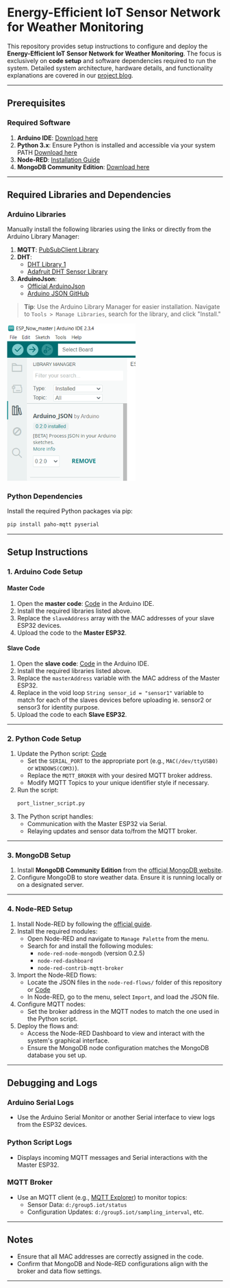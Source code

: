 # Energy-Efficient IoT Sensor Network for Weather Monitoring

This repository provides setup instructions to configure and deploy the **Energy-Efficient IoT Sensor Network for Weather Monitoring**. The focus is exclusively on **code setup** and software dependencies required to run the system. Detailed system architecture, hardware details, and functionality explanations are covered in our [project blog](http://iotbmproject.netlify.app/).

---

## Prerequisites

### Required Software
1. **Arduino IDE**: [Download here](https://www.arduino.cc/en/software)  
2. **Python 3.x**: Ensure Python is installed and accessible via your system PATH [Download here](https://www.python.org/downloads/) 
3. **Node-RED**: [Installation Guide](https://nodered.org/docs/getting-started/)  
4. **MongoDB Community Edition**: [Download here](https://www.mongodb.com/try/download/community)

---

## Required Libraries and Dependencies

### Arduino Libraries
Manually install the following libraries using the links or directly from the Arduino Library Manager:
1. **MQTT**: [PubSubClient Library](https://pubsubclient.knolleary.net/)  
2. **DHT**:
   - [DHT Library 1](https://github.com/dhrubasaha08/DHT11)  
   - [Adafruit DHT Sensor Library](https://github.com/adafruit/DHT-sensor-library)  
3. **ArduinoJson**:
   - [Official ArduinoJson](https://arduinojson.org/?utm_source=meta&utm_medium=library.properties)  
   - [Arduino JSON GitHub](https://github.com/arduino-libraries/Arduino_JSON)

> **Tip**: Use the Arduino Library Manager for easier installation. Navigate to `Tools > Manage Libraries`, search for the library, and click "Install."
<img src="images/arduino_library.png" width="300" />

### Python Dependencies
Install the required Python packages via pip:
```bash
pip install paho-mqtt pyserial
```

---

## Setup Instructions

### 1. Arduino Code Setup
#### Master Code
1. Open the **master code**: [Code](src/ESP_Now_master/ESP_Now_master.ino) in the Arduino IDE.
2. Install the required libraries listed above.
3. Replace the `slaveAddress` array with the MAC addresses of your slave ESP32 devices.
4. Upload the code to the **Master ESP32**.

#### Slave Code
1. Open the **slave code**: [Code](src/ESP_Now_slave/ESP_Now_slave.ino) in the Arduino IDE.
2. Install the required libraries listed above.
3. Replace the `masterAddress` variable with the MAC address of the Master ESP32.
4. Replace in the void loop `String sensor_id = "sensor1"` variable to match for each of the slaves devices before uploading ie. sensor2 or sensor3 for identity purpose.
5. Upload the code to each **Slave ESP32**.

---

### 2. Python Code Setup
1. Update the Python script: [Code](src/port_listner_script.py)
   - Set the `SERIAL_PORT` to the appropriate port (e.g., `MAC(/dev/ttyUSB0)` or `WINDOWS(COM3)`).
   - Replace the `MQTT_BROKER` with your desired MQTT broker address.
   - Modify MQTT Topics to your unique identifier style if necessary.
2. Run the script:
   ```bash
   port_listner_script.py
   ```
3. The Python script handles:
   - Communication with the Master ESP32 via Serial.
   - Relaying updates and sensor data to/from the MQTT broker.

---

### 3. MongoDB Setup
1. Install **MongoDB Community Edition** from the [official MongoDB website](https://www.mongodb.com/try/download/community).
2. Configure MongoDB to store weather data. Ensure it is running locally or on a designated server.

---

### 4. Node-RED Setup

1. Install Node-RED by following the [official guide](https://nodered.org/docs/getting-started/).
2. Install the required modules:
   - Open Node-RED and navigate to `Manage Palette` from the menu.
   - Search for and install the following modules:
     - `node-red-node-mongodb` (version 0.2.5)
     - `node-red-dashboard`
     - `node-red-contrib-mqtt-broker`
3. Import the Node-RED flows:
   - Locate the JSON files in the `node-red-flows/` folder of this repository or [Code](node-red-flows/main.json)
   - In Node-RED, go to the menu, select `Import`, and load the JSON file.
4. Configure MQTT nodes:
   - Set the broker address in the MQTT nodes to match the one used in the Python script.
5. Deploy the flows and:
   - Access the Node-RED Dashboard to view and interact with the system's graphical interface.
   - Ensure the MongoDB node configuration matches the MongoDB database you set up.

---

## Debugging and Logs

### Arduino Serial Logs
- Use the Arduino Serial Monitor or another Serial interface to view logs from the ESP32 devices.

### Python Script Logs
- Displays incoming MQTT messages and Serial interactions with the Master ESP32.

### MQTT Broker
- Use an MQTT client (e.g., [MQTT Explorer](https://mqtt-explorer.com/)) to monitor topics:
  - Sensor Data: `d:/group5.iot/status`
  - Configuration Updates: `d:/group5.iot/sampling_interval`, etc.

---

## Notes
- Ensure that all MAC addresses are correctly assigned in the code.
- Confirm that MongoDB and Node-RED configurations align with the broker and data flow settings.

---
